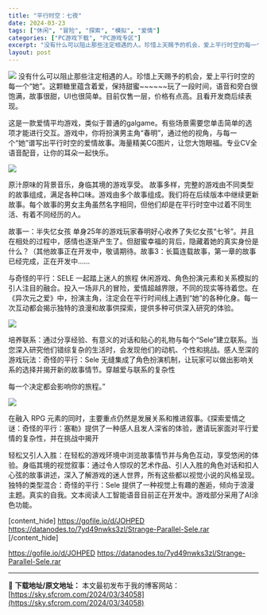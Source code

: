 ```yaml
---
title: "平行时空：七夜"
date: 2024-03-23
tags: ["休闲", "冒险", "探索", "模拟", "爱情"]
categories: ["PC游戏下载", "PC游戏专区"]
excerpt: "没有什么可以阻止那些注定相遇的人。珍惜上天赐予的机会，爱上平行时空的每一个“她”。这颗糖里蕴含着爱，保持甜蜜~~~~~~玩了一段时间，语音和旁白很饱满，故事很甜，UI也很简单。目前仅售一层，价格有点高。且看开发商后续表现。 这是一款爱情平均游戏，类似于普通的galgame。有些场景需要您单击简单的选&hellip;"
layout: post
---
```


<img class="aligncenter" src="https://sky.sfcrom.com/wp-content/uploads/2024/03/20240329095509-a9c40.jpeg" />
没有什么可以阻止那些注定相遇的人。珍惜上天赐予的机会，爱上平行时空的每一个“她”。这颗糖里蕴含着爱，保持甜蜜~~~~~~玩了一段时间，语音和旁白很饱满，故事很甜，UI也很简单。目前仅售一层，价格有点高。且看开发商后续表现。

这是一款爱情平均游戏，类似于普通的galgame。有些场景需要您单击简单的选项才能进行交互。游戏中，你将扮演男主角“春明”，通过他的视角，与每一个“她”谱写出平行时空的爱情故事。海量精美CG图片，让您大饱眼福。专业CV全语音配音，让你的耳朵一起快乐。

<img src="https://sky.sfcrom.com/wp-content/uploads/2024/03/20240329095512-dc58c.jpeg" />

原汁原味的背景音乐，身临其境的游戏享受。
故事多样，完整的游戏由不同类型的故事组成，满足各种口味。游戏由多个故事组成。我们将在后续版本中继续更新故事。每个故事的男女主角虽然名字相同，但他们却是在平行时空中过着不同生活、有着不同经历的人。

故事一：半失忆女孩 单身25年的游戏玩家春明好心收养了失忆女孩“七爷”。并且在相处的过程中，感情也逐渐产生了。但甜蜜幸福的背后，隐藏着她的真实身份是什么？（其他故事正在开发中，敬请期待。故事3：长篇连载故事，第一章的故事已经完成，正在开发中……

与奇怪的平行：SELE 一起踏上迷人的旅程
休闲游戏、角色扮演元素和关系模拟的引人注目的融合。投入一场非凡的冒险，爱情超越界限，不同的现实等待着您。在《异次元之爱》中，扮演主角，注定会在平行时间线上遇到“她”的各种化身。每一次互动都会揭示独特的浪漫和故事供探索，提供多种可供深入研究的体验。

<img src="https://sky.sfcrom.com/wp-content/uploads/2024/03/20240329095515-8dc4f.jpeg" />

培养联系：通过分享经验、有意义的对话和贴心的礼物与每个“Sele”建立联系。当您深入研究他们错综复杂的生活时，会发现他们的动机、个性和挑战。感人至深的游戏玩法：奇怪的平行：Sele 无缝集成了角色扮演机制，让玩家可以做出影响关系的选择并揭开新的故事情节。穿越爱与联系的复杂性

每一个决定都会影响你的旅程。”

<img src="https://sky.sfcrom.com/wp-content/uploads/2024/03/20240329095518-1985e.jpeg" />

在融入 RPG 元素的同时，主要重点仍然是发展关系和推进叙事。《探索爱情之谜：奇怪的平行：塞勒》提供了一种感人且发人深省的体验，邀请玩家面对平行爱情的复杂性，并在挑战中揭开

轻松又引人入胜：在轻松的游戏环境中浏览故事情节并与角色互动，享受悠闲的体验。身临其境的视觉叙事：通过令人惊叹的艺术作品、引人入胜的角色对话和扣人心弦的故事讲述，深入了解游戏的迷人世界，所有这些都以视觉小说的风格呈现。独特的类型混合：奇怪的平行：Sele 提供了一种视觉上有趣的邂逅，倾向于浪漫主题。真实的自我。文本阅读人工智能语音目前正在开发中。游戏部分采用了AI涂色功能。

[content_hide]
https://gofile.io/d/JOHPED
https://datanodes.to/7yd49nwks3zl/Strange-Parallel-Sele.rar
[/content_hide]

<!--wechatfans start-->
https://gofile.io/d/JOHPED
https://datanodes.to/7yd49nwks3zl/Strange-Parallel-Sele.rar
<!--wechatfans end-->

---
📖 **下载地址/原文地址：** 本文最初发布于我的博客网站：[https://sky.sfcrom.com/2024/03/34058](https://sky.sfcrom.com/2024/03/34058)
